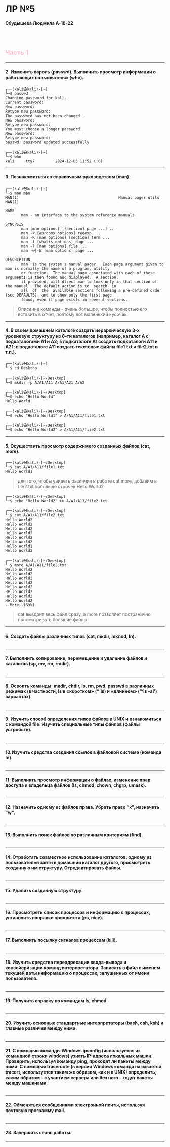 # ЛР №5
#### Сбудышева Людмила А-18-22
<br><br>



<p style="color: pink; font-weight: bold; font-size: 20px;">Часть 1</p>

---

#### 2. Изменить пароль (раsswd). Выполнить просмотр информации о работающих пользователях (who). 

```                                                                                                            
┌──(kali㉿kali)-[~]
└─$ passwd
Changing password for kali.
Current password: 
New password: 
Retype new password: 
The password has not been changed.
New password: 
Retype new password: 
You must choose a longer password.
New password: 
Retype new password: 
passwd: password updated successfully
```

```
┌──(kali㉿kali)-[~]
└─$ who
kali     tty7         2024-12-03 11:52 (:0)
```

---

#### 3. Познакомиться со справочным руководством (man). 

```
┌──(kali㉿kali)-[~]
└─$ man man
MAN(1)                                            Manual pager utils                                           MAN(1)

NAME
       man - an interface to the system reference manuals

SYNOPSIS
       man [man options] [[section] page ...] ...
       man -k [apropos options] regexp ...
       man -K [man options] [section] term ...
       man -f [whatis options] page ...
       man -l [man options] file ...
       man -w|-W [man options] page ...

DESCRIPTION
       man  is the system's manual pager.  Each page argument given to man is normally the name of a program, utility
       or function.  The manual page associated with each of these arguments is then found and displayed.  A section,
       if provided, will direct man to look only in that section of the manual.  The default action is to  search  in
       all  of  the  available sections following a pre-defined order (see DEFAULTS), and to show only the first page
       found, even if page exists in several sections.
```

> Описание команды - очень большое, чтобы полностью его вставить в отчет, поэтому вот маленький кусочек.

---

#### 4. В своем домашнем каталоге создать иерархическую 3-х уровневую структуру из 6-ти каталогов (например, каталог А с подкаталогами А1 и А2; в подкаталоге А1 создать подкаталоги А11 и А21; в подкаталоге А11 создать текстовые файлы file1.tхt и fіlе2.tхt и т.п.). 

```
┌──(kali㉿kali)-[~]
└─$ cd Desktop 
                                                                                                                      
┌──(kali㉿kali)-[~/Desktop]
└─$ mkdir -p A/A1/A11 A/A1/A21 A/A2                                                                                                                    
                                                                                                                      
┌──(kali㉿kali)-[~/Desktop]
└─$ echo "Hello World"             
Hello World
                                                                                                                      
┌──(kali㉿kali)-[~/Desktop]
└─$ echo "Hello World1" > A/A1/A11/file1.txt 
                                                                                                                      
┌──(kali㉿kali)-[~/Desktop]
└─$ echo "Hello World2" > A/A1/A11/file2.txt 
```

---

#### 5. Осуществить просмотр содержимого созданных файлов (саt, more). 

```
┌──(kali㉿kali)-[~/Desktop]
└─$ cat A/A1/A11/file1.txt 
Hello World1
```

> для того, чтобы увидеть различия в работе cat more, добавим в file2.txt побольше строчек Hello World2

```
┌──(kali㉿kali)-[~/Desktop]
└─$ echo "Hello World2" >> A/A1/A11/file2.txt 
```

```
┌──(kali㉿kali)-[~/Desktop]
└─$ cat A/A1/A11/file2.txt 
Hello World2
Hello World2
Hello World2
Hello World2
Hello World2
Hello World2
Hello World2
Hello World2
```

```
┌──(kali㉿kali)-[~/Desktop]
└─$ more A/A1/A11/file2.txt 
Hello World2
Hello World2
Hello World2
Hello World2
Hello World2
Hello World2
Hello World2
Hello World2
--More--(89%)
```

> cat выводит весь файл сразу, а more позволяет постранично просматривать большие файлы

---

#### 6. Создать файлы различных типов (саt, mкdіr, mknоd, ln). 

```
```

---

#### 7. Выполнить копирование, перемещение и удаление файлов и кaтaлoгов (cp, mv, rm, rmdir).

```
```

---

#### 8. Освоить команды: mкdіг, сhdіr, Іs, rm, рwd, раsswd в различных режимах (в частности, Іs в «коротком» (“‘Іs) и «длинном» (“‘Іs -аl') вариантах). 

```
```

---

#### 9. Изучить способ определения типов файлов в UNІХ и ознакомиться с командой filе. Изучить специальные типы файлов (файлы устройств). 

```
```

---

#### 10.Изучить средства создания ссылок в файловой системе (команда In). 

```
```

---

#### 11. Выполнить просмотр информации о файлах, изменение прав доступа и владельца файлов (Іs, сhmоd, сhоwn, сhgrр, umаsk).

```
```

---

#### 12. Назначить одному из файлов права. Убрать право “х", назначить "w". 

```
```

---

#### 13. Выполнить поиск файлов по различным критериям (fіnd).

```
```

---

#### 14. Отработать совместное использование каталогов: одному из пользователей зайти в домашний каталог другого, просмотреть созданную им структуру. Отредактировать файлы. 

```
```

---

#### 15. Удалить созданную структуру. 

```
```

---

#### 16. Просмотреть список процессов и информацию о процессах, установить поправки приоритета (рs, nісе). 

```
```

---

#### 17. Выполнить посылку сигналов процессам (kіll).

```
```

---

#### 18. Изучить средства переадресации ввода-вывода и конвейеризации команд интерпретатора. Записать в файл с именем текущей даты информацию о процессах, запущенных от имени пользователя.

```
```

---

#### 19. Получить справку по командам Іs, сhmоd.

```
```

---

#### 20. Изучить основные стандартные интерпретаторы (bаsh, сsh, ksh) и главные различия между ними.

```
```

---

#### 21. С помощью команды Windows ipconfig (используется из  командной строки windows) узнать IP-адреса локальных машин. Проверить, используя команду ping, проходят ли пакеты между  ними. С помощью traceroute (в версии Windows команда  называется tracert, используется таким же образом, как и в UNIX)  определить, каким образом – с участием сервера или без него – ходят пакеты между машинами. 

```
```

---

#### 22. Обменяться сообщениями электронной почты, используя  почтовую программу mail. 

```
```

---

#### 23. Завершить сеанс работы.
---
